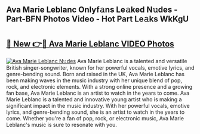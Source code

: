## Ava Marie Leblanc Onlyf𝚊ns Le𝚊ked N𝚞des - Part-BFN Photos Video - Hot Part Le𝚊ks WkKgU

# <h2><a href="http://ac39252.deff.icu/?id=Ava+Marie+Leblanc">🔗 New 👉🔴 Ava Marie Leblanc VIDEO Photos</a></h2>

[![Ava Marie Leblanc N𝚞des](https://i.imgur.com/rIISA9y.gif)](http://ac39252.deff.icu/?id=Ava+Marie+Leblanc)
Ava Marie Leblanc is a talented and versatile British singer-songwriter, known for her powerful vocals, emotive lyrics, and genre-bending sound. Born and raised in the UK, Ava Marie Leblanc has been making waves in the music industry with her unique blend of pop, rock, and electronic elements. With a strong online presence and a growing fan base, Ava Marie Leblanc is an artist to watch in the years to come. Ava Marie Leblanc is a talented and innovative young artist who is making a significant impact in the music industry. With her powerful vocals, emotive lyrics, and genre-bending sound, she is an artist to watch in the years to come. Whether you're a fan of pop, rock, or electronic music, Ava Marie Leblanc's music is sure to resonate with you.
